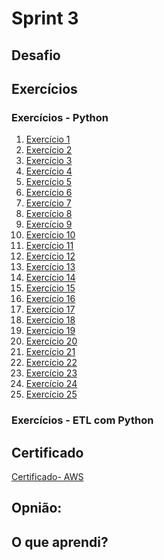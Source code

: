 # Sprint 3
## Desafio

## Exercícios 
### Exercícios - Python
1. [Exercício 1](https://github.com/Rafaapsantos/CompassUol_Programa_de_bolsas/blob/main/Sprint%203/Exercicios/exercicio-01.py)
2. [Exercício 2](https://github.com/Rafaapsantos/CompassUol_Programa_de_bolsas/blob/main/Sprint%203/Exercicios/exercicio-02.py)
3. [Exercício 3](https://github.com/Rafaapsantos/CompassUol_Programa_de_bolsas/blob/main/Sprint%203/Exercicios/exercicio-03.py)
4. [Exercício 4](https://github.com/Rafaapsantos/CompassUol_Programa_de_bolsas/blob/main/Sprint%203/Exercicios/exercicio-04.py)
5. [Exercício 5](https://github.com/Rafaapsantos/CompassUol_Programa_de_bolsas/blob/main/Sprint%203/Exercicios/exercicio-05.py)
6. [Exercício 6](https://github.com/Rafaapsantos/CompassUol_Programa_de_bolsas/blob/main/Sprint%203/Exercicios/exercicio-06.py)
7. [Exercício 7](https://github.com/Rafaapsantos/CompassUol_Programa_de_bolsas/blob/main/Sprint%203/Exercicios/exercicio-07.py)
8. [Exercício 8](https://github.com/Rafaapsantos/CompassUol_Programa_de_bolsas/blob/main/Sprint%203/Exercicios/exercicio-08.py)
9. [Exercício 9](https://github.com/Rafaapsantos/CompassUol_Programa_de_bolsas/blob/main/Sprint%203/Exercicios/exercicio-09.py)
10. [Exercício 10](https://github.com/Rafaapsantos/CompassUol_Programa_de_bolsas/blob/main/Sprint%203/Exercicios/exercicio-10.py)
11. [Exercício 11]()
12. [Exercício 12]()
13. [Exercício 13]()
14. [Exercício 14]()
15. [Exercício 15]()
16. [Exercício 16]()
17. [Exercício 17]()
18. [Exercício 18]()
19. [Exercício 19]()
20. [Exercício 20]()
21. [Exercício 21]()
22. [Exercício 22]()
23. [Exercício 23]()
24. [Exercício 24]()
25. [Exercício 25]()

### Exercícios - ETL com Python 


## Certificado 
[Certificado- AWS]()

## Opnião:


## O que aprendi?
